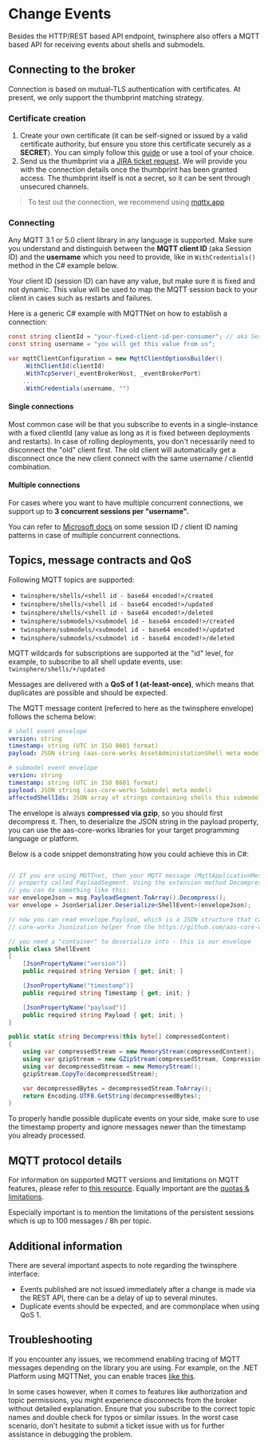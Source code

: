 # Change Events

Besides the HTTP/REST based API endpoint, twinsphere also offers a MQTT based API for receiving events about shells and
submodels.

## Connecting to the broker

Connection is based on mutual-TLS authentication with certificates. At present, we only support the thumbprint matching
strategy.

### Certificate creation

1. Create your own certificate (it can be self-signed or issued by a valid certificate authority, but ensure you store
   this certificate securely as a **SECRET**). You can simply follow this
   [guide](https://learn.microsoft.com/en-us/azure/event-grid/mqtt-publish-and-subscribe-cli#generate-a-sample-client-certificate-and-thumbprint)
   or use a tool of your choice.
2. Send us the thumbprint via a [JIRA ticket request](contact.md). We will provide you with the connection details once
   the thumbprint has been granted access. The thumbprint itself is not a secret, so it can be sent through unsecured
   channels.

> To test out the connection, we recommend using [mqttx.app](https://mqttx.app/)

### Connecting

Any MQTT 3.1 or 5.0 client library in any language is supported. Make sure you understand and distinguish between the
**MQTT client ID** (aka Session ID) and the **username** which you need to provide, like in `WithCredentials()` method
in the C# example below.

Your client ID (session ID) can have any value, but make sure it is fixed and not dynamic. This value will be used to
map the MQTT session back to your client in cases such as restarts and failures.

Here is a generic C# example with MQTTNet on how to establish a connection:

```csharp
const string clientId = "your-fixed-client-id-per-consumer"; // aka Session ID
const string username = "you will get this value from us";

var mqttClientConfiguration = new MqttClientOptionsBuilder()
    .WithClientId(clientId)
    .WithTcpServer(_eventBrokerHost, _eventBrokerPort)
    ...
    .WithCredentials(username, "")
```

#### Single connections

Most common case will be that you subscribe to events in a single-instance with a fixed clientId (any value as long as
it is fixed between deployments and restarts). In case of rolling deployments, you don't necessarily need to disconnect
the "old" client first. The old client will automatically get a disconnect once the new client connect with the same
username / clientId combination.

#### Multiple connections

For cases where you want to have multiple concurrent connections, we support up to **3 concurrent sessions per
"username".**

You can refer to [Microsoft docs](https://learn.microsoft.com/en-us/azure/event-grid/mqtt-support#connection-flow-1) on
some session ID / client ID naming patterns in case of multiple concurrent connections.

## Topics, message contracts and QoS

Following MQTT topics are supported:

- `twinsphere/shells/<shell id - base64 encoded!>/created`
- `twinsphere/shells/<shell id - base64 encoded!>/updated`
- `twinsphere/shells/<shell id - base64 encoded!>/deleted`
- `twinsphere/submodels/<submodel id - base64 encoded!>/created`
- `twinsphere/submodels/<submodel id - base64 encoded!>/updated`
- `twinsphere/submodels/<submodel id - base64 encoded!>/deleted`

MQTT wildcards for subscriptions are supported at the "id" level, for example, to subscribe to all shell update events,
use: `twinsphere/shells/+/updated`

Messages are delivered with a **QoS of 1 (at-least-once)**, which means that duplicates are possible and should be
expected.

The MQTT message content (referred to here as the twinsphere envelope) follows the schema below:

``` yaml
# shell event envelope
version: string
timestamp: string (UTC in ISO 8601 format)
payload: JSON string (aas-core-works AssetAdministationShell meta model)

# submodel event envelope
version: string
timestamp: string (UTC in ISO 8601 format)
payload: JSON string (aas-core-works Submodel meta model)
affectedShellIds: JSON array of strings containing shells this submodel referenced at the time
```

The envelope is always **compressed via gzip**, so you should first decompress it. Then, to deserialize the JSON string
in the payload property, you can use the aas-core-works libraries for your target programming language or platform.

Below is a code snippet demonstrating how you could achieve this in C#:

```csharp

// If you are using MQTTnet, then your MQTT message (MqttApplicationMessage) should have a
// property called PayloadSegment. Using the extension method Decompress, defined below,
// you can do something like this:
var envelopeJson = msg.PayloadSegment.ToArray().Decompress();
var envelope = JsonSerializer.Deserialize<ShellEvent>(envelopeJson);

// now you can read envelope.Payload, which is a JSON structure that can be deserialized via
// core-works Jsonization helper from the https://github.com/aas-core-works/aas-core3.0-csharp

// you need a "container" to deserialize into - this is our envelope
public class ShellEvent
{
    [JsonPropertyName("version")]
    public required string Version { get; init; }

    [JsonPropertyName("timestamp")]
    public required string Timestamp { get; init; }

    [JsonPropertyName("payload")]
    public required string Payload { get; init; }
}

public static string Decompress(this byte[] compressedContent)
{
    using var compressedStream = new MemoryStream(compressedContent);
    using var gzipStream = new GZipStream(compressedStream, CompressionMode.Decompress);
    using var decompressedStream = new MemoryStream();
    gzipStream.CopyTo(decompressedStream);

    var decompressedBytes = decompressedStream.ToArray();
    return Encoding.UTF8.GetString(decompressedBytes);
}

```

To properly handle possible duplicate events on your side, make sure to use the timestamp property and ignore messages
newer than the timestamp you already processed.

## MQTT protocol details

For information on supported MQTT versions and limitations on MQTT features, please refer to [this
resource](https://learn.microsoft.com/en-us/azure/event-grid/mqtt-support). Equally important are the [quotas &
limitations](https://learn.microsoft.com/en-us/azure/event-grid/quotas-limits#mqtt-limits-in-event-grid-namespace).

Especially important is to mention the limitations of the persistent sessions which is up to 100 messages / 8h per
topic.

## Additional information

There are several important aspects to note regarding the twinsphere interface:

- Events published are not issued immediately after a change is made via the REST API, there can be a delay of up to
  several minutes.
- Duplicate events should be expected, and are commonplace when using QoS 1.

## Troubleshooting

If you encounter any issues, we recommend enabling tracing of MQTT messages depending on the library you are using. For
example, on the .NET Platform using MQTTNet, you can enable traces [like
this](https://github.com/dotnet/MQTTnet/wiki/Trace).

In some cases however, when it comes to features like authorization and topic permissions, you might experience
disconnects from the broker without detailed explanation. Ensure that you subscribe to the correct topic names and
double check for typos or similar issues. In the worst case scenario, don't hesitate to submit a ticket issue with us
for further assistance in debugging the problem.
